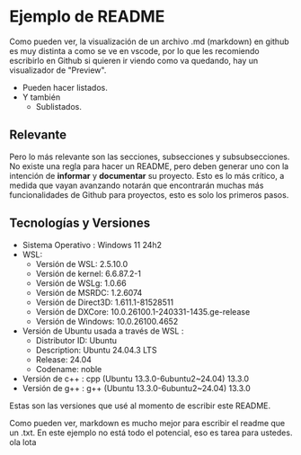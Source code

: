 # Ejemplo de README

Como pueden ver, la visualización de un archivo .md (markdown) en github es muy distinta a como se ve en vscode, por lo que les recomiendo escribirlo en Github si quieren ir viendo como va quedando, hay un visualizador de "Preview".

- Pueden hacer listados.
- Y también
  - Sublistados.

## Relevante

Pero lo más relevante son las secciones, subsecciones y subsubsecciones. No existe una regla para hacer un README, pero deben generar uno con la intención de **informar** y **documentar** su proyecto. Esto es lo más crítico, a medida que vayan avanzando
notarán que encontrarán muchas más funcionalidades de Github para proyectos, esto es solo los primeros pasos.

## Tecnologías y Versiones

- Sistema Operativo : Windows 11 24h2
- WSL:
  - Versión de WSL: 2.5.10.0
  - Versión de kernel: 6.6.87.2-1
  - Versión de WSLg: 1.0.66
  - Versión de MSRDC: 1.2.6074
  - Versión de Direct3D: 1.611.1-81528511
  - Versión de DXCore: 10.0.26100.1-240331-1435.ge-release
  - Versión de Windows: 10.0.26100.4652
- Versión de Ubuntu usada a través de WSL :
  - Distributor ID: Ubuntu
  - Description:    Ubuntu 24.04.3 LTS
  - Release:        24.04
  - Codename:       noble
- Versión de c++ : cpp (Ubuntu 13.3.0-6ubuntu2~24.04) 13.3.0
- Versión de g++ : g++ (Ubuntu 13.3.0-6ubuntu2~24.04) 13.3.0


Estas son las versiones que usé al momento de escribir este README.

Como pueden ver, markdown es mucho mejor para escribir el readme que un .txt. En este ejemplo no está todo el potencial, eso es tarea para ustedes. ola lota

